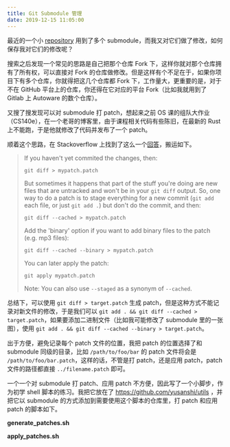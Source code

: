 ```yaml
---
title: Git Submodule 管理
date: 2019-12-15 11:05:00
---
```


最近的一个小 [repository](https://github.com/yusanshi/ros_package) 用到了多个 submodule，而我又对它们做了修改，如何保存我对它们的修改呢？

搜索之后发现一个常见的思路是自己把那个仓库 Fork 下，这样你就对那个仓库拥有了所有权，可以直接对 Fork 的仓库做修改。但是这样有个不足在于，如果你项目下有多个仓库，你就得把这几个仓库都 Fork 下，工作量大，更重要的是，对于不在 GitHub 平台上的仓库，你还得在它对应的平台 Fork（比如我就用到了 Gitlab 上 Autoware 的数个仓库）。

又搜了搜发现可以对 submodule 打 patch，想起来之前 OS 课的组队大作业（CS140e），在一个老哥的博客里，由于课程相关代码有些陈旧，在最新的 Rust 上不能跑，于是他就修改了代码并发布了一个 patch。

顺着这个思路，在 Stackoverflow 上找到了这么一个[回答](https://stackoverflow.com/a/15438863)，搬运如下。

> If you haven't yet commited the changes, then:
>
> ```
> git diff > mypatch.patch
> ```
>
> But sometimes it happens that part of the stuff you're doing are new files that are untracked and won't be in your `git diff` output. So, one way to do a patch is to stage everything for a new commit (`git add` each file, or just `git add .`) but don't do the commit, and then:
>
> ```
> git diff --cached > mypatch.patch
> ```
>
> Add the 'binary' option if you want to add binary files to the patch (e.g. mp3 files):
>
> ```
> git diff --cached --binary > mypatch.patch
> ```
>
> You can later apply the patch:
>
> ```
> git apply mypatch.patch
> ```
>
> Note: You can also use `--staged` as a synonym of `--cached`.

总结下，可以使用 `git diff > target.patch` 生成 patch，但是这种方式不能记录对新文件的修改，于是我们可以 `git add . && git diff --cached > target.patch`，如果要添加二进制文件（比如我可能修改了 submodule 里的一张图），使用 `git add . && git diff --cached --binary > target.patch`。

出于方便，避免记录每个 patch 文件的位置，我把 patch 的位置选择了和 submodule 同级的目录，比如 `/path/to/foo/bar` 的 patch 文件将会是 `/path/to/foo/bar.patch`，这样的话，不管是打 patch，还是应用 patch，patch 文件的路径都直接 `../filename.patch` 即可。

一个一个对 submodule 打 patch、应用 patch 不方便，因此写了一个小脚步，作为初学 shell 脚本的练习。我把它放在了 https://github.com/yusanshi/utils ，并把它以 submodule 的方式添加到需要使用这个脚本的仓库里，打 patch 和应用 patch 的脚本如下。

**generate_patches.sh**

<script src="https://emgithub.com/embed.js?target=https://github.com/yusanshi/utils/blob/master/generate_patches.sh&style=tomorrow"></script>

**apply_patches.sh**

<script src="https://emgithub.com/embed.js?target=https://github.com/yusanshi/utils/blob/master/apply_patches.sh&style=tomorrow"></script>

